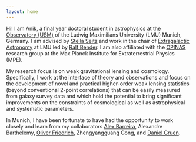 ```yaml
---
layout: home
---
```


Hi! I am Anik, a final year doctoral student in astrophysics at the [Observatory (USM)](https://www.usm.uni-muenchen.de/) of the Ludwig Maximilians University (LMU) Munich, Germany. I am advised by [Stella Seitz](https://www.usm.lmu.de/people/stella/stella.html) and work in the chair of [Extragalactic Astronomy](https://www.exgal.physik.uni-muenchen.de/index.html) at LMU led by [Ralf Bender](https://www.mpe.mpg.de/~bender/). I am also affiliated with the [OPINAS](https://www.mpe.mpg.de/opinas-en) research group at the Max Planck Institute for Extraterrestrial Physics (MPE).  

My research focus is on weak gravitational lensing and cosmology. Specifically, I work at the interface of theory and observations and focus on the development of novel and practical higher-order weak lensing statistics (beyond conventional 2-point correlations) that can be easily measured from galaxy survey data and which hold the potential to bring significant improvements on the constraints of cosmological as well as astrophysical and systematic parameters.  

In Munich, I have been fortunate to have had the opportunity to work closely and learn from my collaborators [Alex Barreira](https://www.origins-cluster.de/forschung/origins-fellows/barreira), Alexandre Barthelemy, [Oliver Friedrich](https://www.usm.lmu.de/~oliverf/), Zhengyangguang Gong, and [Daniel Gruen](https://www.physik.lmu.de/en/about-us/people/contact-page/gruen.html).
